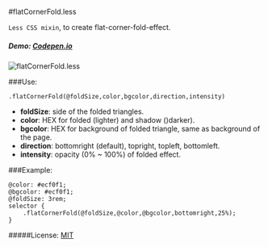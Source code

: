 #flatCornerFold.less

`Less CSS mixin`, to create flat-corner-fold-effect.

##### Demo: [Codepen.io](http://codepen.io/juanbrujo/full/nLKfo/)



![flatCornerFold.less](https://dl.dropboxusercontent.com/u/3522/flatCornerFold.png)


###Use:

	.flatCornerFold(@foldSize,color,bgcolor,direction,intensity)	
- **foldSize**: side of the folded triangles.
- **color**: HEX for folded (lighter) and shadow ()darker).
- **bgcolor**: HEX for background of folded triangle, same as background of the page.
- **direction**: bottomright (default), topright, topleft, bottomleft.
- **intensity**: opacity (0% ~ 100%) of folded effect.
	

###Example:

	@color: #ecf0f1;
 	@bgcolor: #ecf0f1;
 	@foldSize: 3rem;
 	selector {
 		.flatCornerFold(@foldSize,@color,@bgcolor,bottomright,25%);
 	}

#####License: [MIT](https://github.com/juanbrujo/flatCornerFold.less/blob/master/LICENSE)